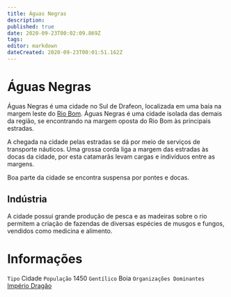 ```yaml
---
title: Águas Negras
description: 
published: true
date: 2020-09-23T00:02:09.869Z
tags: 
editor: markdown
dateCreated: 2020-09-23T00:01:51.162Z
---
```


# Águas Negras
Águas Negras é uma cidade no Sul de Drafeon, localizada em uma baía na margem leste do [Rio Bom](http://localhost/lugares/plano-material/drafeon/sul-de-drafeon/rio-bom). Águas Negras é uma cidade isolada das demais da região, se encontrando na margem oposta do Rio Bom às principais estradas.

A chegada na cidade pelas estradas se dá por meio de serviços de transporte náuticos. Uma grossa corda liga a margem das estradas às docas da cidade, por esta catamarãs levam cargas e indivíduos entre as margens.

Boa parte da cidade se encontra suspensa por pontes e docas.

## Indústria
A cidade possui grande produção de pesca e as madeiras sobre o rio permitem a criação de fazendas de diversas espécies de musgos e fungos, vendidos como medicina e alimento.

# Informações
`Tipo` Cidade
`População` 1450
`Gentílico` Boia
`Organizações Dominantes` [Império Dragão](http://localhost/faccoes/nacoes/imperio-dragao#imperio-dragao)